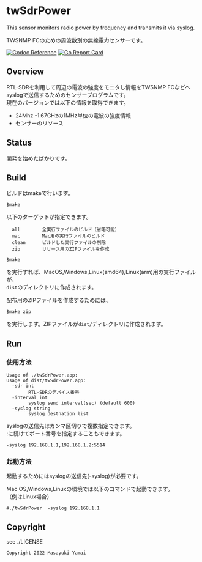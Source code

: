 # twSdrPower
This sensor monitors radio power by frequency and transmits it via syslog.

TWSNMP FCのための周波数別の無線電力センサーです。

[![Godoc Reference](https://godoc.org/github.com/twsnmp/twSdrPower?status.svg)](http://godoc.org/github.com/twsnmp/twSdrPower)
[![Go Report Card](https://goreportcard.com/badge/twsnmp/twSdrPower)](https://goreportcard.com/report/twsnmp/twSdrPower)

## Overview

RTL-SDRを利用して周辺の電波の強度をモニタし情報をTWSNMP FCなどへ  
syslogで送信するためのセンサープログラムです。  
現在のバージョンでは以下の情報を取得できます。

- 24Mhz -1.67GHzの1MHz単位の電波の強度情報
- センサーのリソース

## Status

開発を始めたばかりです。

## Build

ビルドはmakeで行います。
```
$make
```
以下のターゲットが指定できます。
```
  all        全実行ファイルのビルド（省略可能）
  mac        Mac用の実行ファイルのビルド
  clean      ビルドした実行ファイルの削除
  zip        リリース用のZIPファイルを作成
```

```
$make
```
を実行すれば、MacOS,Windows,Linux(amd64),Linux(arm)用の実行ファイルが、  
`dist`のディレクトリに作成されます。


配布用のZIPファイルを作成するためには、
```
$make zip
```
を実行します。ZIPファイルが`dist/`ディレクトリに作成されます。

## Run

### 使用方法

```
Usage of ./twSdrPower.app:
Usage of dist/twSdrPower.app:
  -sdr int
    	RTL-SDRのデバイス番号
  -interval int
    	syslog send interval(sec) (default 600)
  -syslog string
    	syslog destnation list
```

syslogの送信先はカンマ区切りで複数指定できます。  
:に続けてポート番号を指定することもできます。

```
-syslog 192.168.1.1,192.168.1.2:5514
```


### 起動方法

起動するためにはsyslogの送信先(-syslog)が必要です。

Mac OS,Windows,Linuxの環境では以下のコマンドで起動できます。  
（例はLinux場合）

```
#./twSdrPower  -syslog 192.168.1.1
```

## Copyright

see ./LICENSE

```
Copyright 2022 Masayuki Yamai
```

